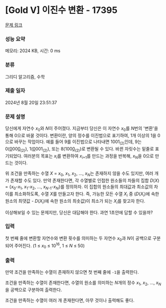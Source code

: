 # [Gold V] 이진수 변환 - 17395 

[문제 링크](https://www.acmicpc.net/problem/17395) 

### 성능 요약

메모리: 2024 KB, 시간: 0 ms

### 분류

그리디 알고리즘, 수학

### 제출 일자

2024년 8월 20일 23:51:37

### 문제 설명

<p>당신에게 자연수 <em>x</em><sub>0</sub>와 <em>N</em>이 주어졌다. 지금부터 당신은 이 자연수<em> x</em><sub>0</sub>를 <em>N</em>번의 '변환'을 통해 0으로 바꿀 것이다. 변환이란, 양의 정수를 이진법으로 표기하여, 1개 이상의 1을 0으로 바꾸는 작업이다. 예를 들어 9를 이진법으로 나타내면 1001<sub>(2)</sub>인데, 9는 0(<u>0</u>00<u>0</u><sub>(2)</sub>), 1(<u>0</u>001<sub>(2)</sub>), 또는 8(100<u>0</u><sub>(2)</sub>)로 변환될 수 있다. 바뀐 자릿수는 밑줄로 표기되었다. 여러분의 목표는 <em>x<sub>i</sub></em>를 변환하여 <em>x</em><sub><em>i</em>+1</sub>를 만드는 과정을 반복해, <em>x<sub>N</sub></em>을 0으로 만드는 것이다.</p>

<p>위 조건을 만족하는 수열 <em>X</em> = <em>x</em><sub>0</sub>, <em>x</em><sub>1</sub>, <em>x</em><sub>2</sub>, ..., <em>x<sub>N</sub></em>는 존재하지 않을 수도 있지만, 여러 개가 존재할 수도 있다. 만약 존재한다면, 각 수열별로 인접한 원소들의 차들의 집합 <em>D</em>(<em>X</em>) = {<em>x</em><sub>0</sub>-<em>x</em><sub>1</sub>, <em>x</em><sub>1</sub>-<em>x</em><sub>2</sub>, ..., <em>x<sub>N</sub></em><sub>-1</sub>-<em>x</em><sub><em>N</em></sub>}를 정의하자. 이 집합의 원소들의 최대값과 최소값의 차이를 최소화하도록, 수열 <em>X</em>를 만들고자 한다. 즉, 가능한 모든 수열 <em>X<sub>i</sub></em> 중 (<em>D</em>(<em>X<sub>i</sub></em>)에 속한 원소의 최댓값 - <em>D</em>(<em>X<sub>i</sub></em>)에 속한 원소의 최솟값)이 최소가 되는 <em>X<sub>i</sub></em>를 찾고자 한다.</p>

<p>이상해보일 수 있는 문제지만, 당신은 대답해야 한다. 과연 1초안에 답할 수 있을까?</p>

### 입력 

 <p>첫 번째 줄에 변환할 자연수와 변환 횟수를 의미하는 두 자연수 <em>x</em><sub>0</sub>과 <em>N</em>이 공백으로 구분되어 주어진다. (1 ≤ <em>x</em><sub>0</sub> ≤ 10<sup>16</sup>, 1 ≤ <em>N</em> ≤ 50)</p>

### 출력 

 <p>만약 조건을 만족하는 수열이 존재하지 않으면 첫 번째 줄에 <code>-1</code>을 출력한다.</p>

<p>조건을 만족하는 수열이 존재한다면, 수열의 원소를 의미하는 <em>N</em>개의 정수 <em>x</em><sub>1</sub>, <em>x</em><sub>2</sub>, ..., <em>x<sub>N</sub></em>을 공백으로 구분하여 출력한다.</p>

<p>조건을 만족하는 수열이 여러 개 존재한다면, 아무 것이나 출력해도 좋다.</p>

